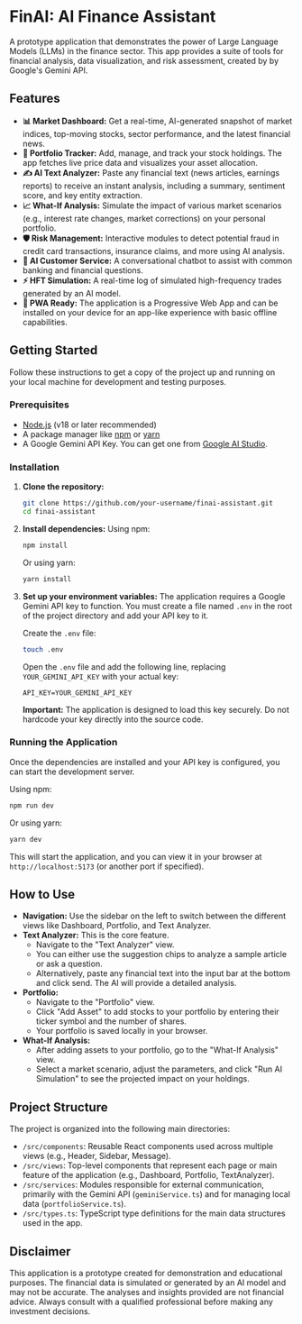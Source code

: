 # FinAI: AI Finance Assistant

A prototype application that demonstrates the power of Large Language Models (LLMs) in the finance sector. This app provides a suite of tools for financial analysis, data visualization, and risk assessment, created by by Google's Gemini API.

## Features

-   **📊 Market Dashboard:** Get a real-time, AI-generated snapshot of market indices, top-moving stocks, sector performance, and the latest financial news.
-   **💼 Portfolio Tracker:** Add, manage, and track your stock holdings. The app fetches live price data and visualizes your asset allocation.
-   **✍️ AI Text Analyzer:** Paste any financial text (news articles, earnings reports) to receive an instant analysis, including a summary, sentiment score, and key entity extraction.
-   **📈 What-If Analysis:** Simulate the impact of various market scenarios (e.g., interest rate changes, market corrections) on your personal portfolio.
-   **🛡️ Risk Management:** Interactive modules to detect potential fraud in credit card transactions, insurance claims, and more using AI analysis.
-   **🤖 AI Customer Service:** A conversational chatbot to assist with common banking and financial questions.
-   **⚡ HFT Simulation:** A real-time log of simulated high-frequency trades generated by an AI model.
-   **📱 PWA Ready:** The application is a Progressive Web App and can be installed on your device for an app-like experience with basic offline capabilities.

## Getting Started

Follow these instructions to get a copy of the project up and running on your local machine for development and testing purposes.

### Prerequisites

-   [Node.js](https://nodejs.org/) (v18 or later recommended)
-   A package manager like [npm](https://www.npmjs.com/) or [yarn](https://yarnpkg.com/)
-   A Google Gemini API Key. You can get one from [Google AI Studio](https://aistudio.google.com/app/apikey).

### Installation

1.  **Clone the repository:**
    ```sh
    git clone https://github.com/your-username/finai-assistant.git
    cd finai-assistant
    ```

2.  **Install dependencies:**
    Using npm:
    ```sh
    npm install
    ```
    Or using yarn:
    ```sh
    yarn install
    ```

3.  **Set up your environment variables:**
    The application requires a Google Gemini API key to function. You must create a file named `.env` in the root of the project directory and add your API key to it.

    Create the `.env` file:
    ```sh
    touch .env
    ```

    Open the `.env` file and add the following line, replacing `YOUR_GEMINI_API_KEY` with your actual key:
    ```
    API_KEY=YOUR_GEMINI_API_KEY
    ```
    **Important:** The application is designed to load this key securely. Do not hardcode your key directly into the source code.

### Running the Application

Once the dependencies are installed and your API key is configured, you can start the development server.

Using npm:
```sh
npm run dev
```
Or using yarn:
```sh
yarn dev
```
This will start the application, and you can view it in your browser at `http://localhost:5173` (or another port if specified).

## How to Use

-   **Navigation:** Use the sidebar on the left to switch between the different views like Dashboard, Portfolio, and Text Analyzer.
-   **Text Analyzer:** This is the core feature.
    -   Navigate to the "Text Analyzer" view.
    -   You can either use the suggestion chips to analyze a sample article or ask a question.
    -   Alternatively, paste any financial text into the input bar at the bottom and click send. The AI will provide a detailed analysis.
-   **Portfolio:**
    -   Navigate to the "Portfolio" view.
    -   Click "Add Asset" to add stocks to your portfolio by entering their ticker symbol and the number of shares.
    -   Your portfolio is saved locally in your browser.
-   **What-If Analysis:**
    -   After adding assets to your portfolio, go to the "What-If Analysis" view.
    -   Select a market scenario, adjust the parameters, and click "Run AI Simulation" to see the projected impact on your holdings.

## Project Structure

The project is organized into the following main directories:

-   `/src/components`: Reusable React components used across multiple views (e.g., Header, Sidebar, Message).
-   `/src/views`: Top-level components that represent each page or main feature of the application (e.g., Dashboard, Portfolio, TextAnalyzer).
-   `/src/services`: Modules responsible for external communication, primarily with the Gemini API (`geminiService.ts`) and for managing local data (`portfolioService.ts`).
-   `/src/types.ts`: TypeScript type definitions for the main data structures used in the app.

## Disclaimer

This application is a prototype created for demonstration and educational purposes. The financial data is simulated or generated by an AI model and may not be accurate. The analyses and insights provided are not financial advice. Always consult with a qualified professional before making any investment decisions.
